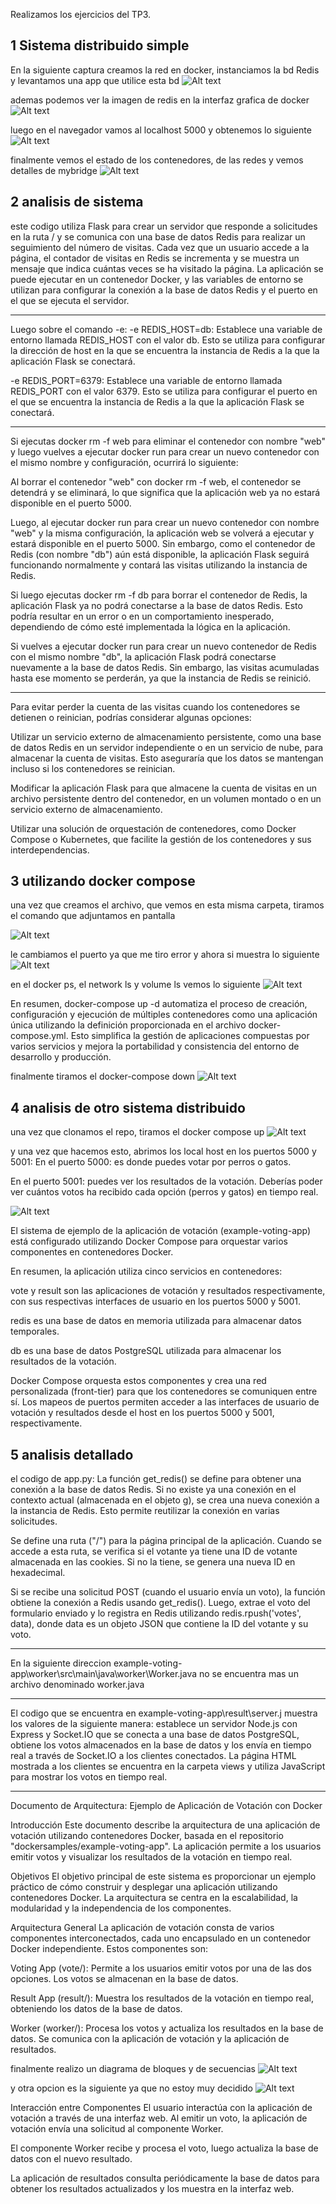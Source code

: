 Realizamos los ejercicios del TP3.

## 1 Sistema distribuido simple

En la siguiente captura creamos la red en docker, instanciamos la bd Redis y levantamos una app
que utilice esta bd
![Alt text](1.png)

ademas podemos ver la imagen de redis en la interfaz grafica de docker
![Alt text](99.png)

luego en el navegador vamos al localhost 5000 y obtenemos lo siguiente
![Alt text](2.png)

finalmente vemos el estado de los contenedores, de las redes y vemos detalles de mybridge
![Alt text](3.png)

## 2 analisis de sistema

 este codigo utiliza Flask para crear un servidor que responde a solicitudes en la ruta / y se comunica con una base de datos Redis para realizar un seguimiento del número de visitas. Cada vez que un usuario accede a la página, el contador de visitas en Redis se incrementa y se muestra un mensaje que indica cuántas veces se ha visitado la página. La aplicación se puede ejecutar en un contenedor Docker, y las variables de entorno se utilizan para configurar la conexión a la base de datos Redis y el puerto en el que se ejecuta el servidor.

---------------------------------------------------------------------------------------------

 Luego sobre el comando -e:
 -e REDIS_HOST=db: Establece una variable de entorno llamada REDIS_HOST con el valor db. Esto se utiliza para configurar la dirección de host en la que se encuentra la instancia de Redis a la que la aplicación Flask se conectará.

-e REDIS_PORT=6379: Establece una variable de entorno llamada REDIS_PORT con el valor 6379. Esto se utiliza para configurar el puerto en el que se encuentra la instancia de Redis a la que la aplicación Flask se conectará.

---------------------------------------------------------------------------------------

Si ejecutas docker rm -f web para eliminar el contenedor con nombre "web" y luego vuelves a ejecutar docker run para crear un nuevo contenedor con el mismo nombre y configuración, ocurrirá lo siguiente:

Al borrar el contenedor "web" con docker rm -f web, el contenedor se detendrá y se eliminará, lo que significa que la aplicación web ya no estará disponible en el puerto 5000.

Luego, al ejecutar docker run para crear un nuevo contenedor con nombre "web" y la misma configuración, la aplicación web se volverá a ejecutar y estará disponible en el puerto 5000. Sin embargo, como el contenedor de Redis (con nombre "db") aún está disponible, la aplicación Flask seguirá funcionando normalmente y contará las visitas utilizando la instancia de Redis.

Si luego ejecutas docker rm -f db para borrar el contenedor de Redis, la aplicación Flask ya no podrá conectarse a la base de datos Redis. Esto podría resultar en un error o en un comportamiento inesperado, dependiendo de cómo esté implementada la lógica en la aplicación.

Si vuelves a ejecutar docker run para crear un nuevo contenedor de Redis con el mismo nombre "db", la aplicación Flask podrá conectarse nuevamente a la base de datos Redis. Sin embargo, las visitas acumuladas hasta ese momento se perderán, ya que la instancia de Redis se reinició.

-------------------------------------------------------------------------------------------

Para evitar perder la cuenta de las visitas cuando los contenedores se detienen o reinician, podrías considerar algunas opciones:

Utilizar un servicio externo de almacenamiento persistente, como una base de datos Redis en un servidor independiente o en un servicio de nube, para almacenar la cuenta de visitas. Esto aseguraría que los datos se mantengan incluso si los contenedores se reinician.

Modificar la aplicación Flask para que almacene la cuenta de visitas en un archivo persistente dentro del contenedor, en un volumen montado o en un servicio externo de almacenamiento.

Utilizar una solución de orquestación de contenedores, como Docker Compose o Kubernetes, que facilite la gestión de los contenedores y sus interdependencias.

## 3 utilizando docker compose

una vez que creamos el archivo, que vemos en esta misma carpeta, tiramos el comando que adjuntamos en 
pantalla 

![Alt text](4.png)

le cambiamos el puerto ya que me tiro error y ahora si muestra lo siguiente
![Alt text](5.png)

en el docker ps, el network ls y volume ls vemos lo siguiente
![Alt text](7.png)

En resumen, docker-compose up -d automatiza el proceso de creación, configuración y ejecución de múltiples contenedores como una aplicación única utilizando la definición proporcionada en el archivo docker-compose.yml. Esto simplifica la gestión de aplicaciones compuestas por varios servicios y mejora la portabilidad y consistencia del entorno de desarrollo y producción.

finalmente tiramos el docker-compose down
![Alt text](6.png)

## 4 analisis de otro sistema distribuido

una vez que clonamos el repo, tiramos el docker compose up
![Alt text](8.png)

y una vez que hacemos esto, abrimos los local host en los puertos 5000 y 5001:
En el puerto 5000: es donde puedes votar por perros o gatos.

En el puerto 5001: puedes ver los resultados de la votación. Deberías poder ver cuántos votos ha recibido cada opción (perros y gatos) en tiempo real.

![Alt text](9.png)

El sistema de ejemplo de la aplicación de votación (example-voting-app) está configurado utilizando Docker Compose para orquestar varios componentes en contenedores Docker.

En resumen, la aplicación utiliza cinco servicios en contenedores:

vote y result son las aplicaciones de votación y resultados respectivamente, con sus respectivas interfaces de usuario en los puertos 5000 y 5001.

redis es una base de datos en memoria utilizada para almacenar datos temporales.

db es una base de datos PostgreSQL utilizada para almacenar los resultados de la votación.

Docker Compose orquesta estos componentes y crea una red personalizada (front-tier) para que los contenedores se comuniquen entre sí. Los mapeos de puertos permiten acceder a las interfaces de usuario de votación y resultados desde el host en los puertos 5000 y 5001, respectivamente.

## 5 analisis detallado

el codigo de app.py: La función get_redis() se define para obtener una conexión a la base de datos Redis. Si no existe ya una conexión en el contexto actual (almacenada en el objeto g), se crea una nueva conexión a la instancia de Redis. Esto permite reutilizar la conexión en varias solicitudes.

Se define una ruta ("/") para la página principal de la aplicación. Cuando se accede a esta ruta, se verifica si el votante ya tiene una ID de votante almacenada en las cookies. Si no la tiene, se genera una nueva ID en hexadecimal.

Si se recibe una solicitud POST (cuando el usuario envía un voto), la función obtiene la conexión a Redis usando get_redis(). Luego, extrae el voto del formulario enviado y lo registra en Redis utilizando redis.rpush('votes', data), donde data es un objeto JSON que contiene la ID del votante y su voto.

------------------------------------------------------------------------------------------------

En la siguiente direccion example-voting-app\worker\src\main\java\worker\Worker.java
no se encuentra mas un archivo denominado worker.java

------------------------------------------------------------------------------------------------
 
El codigo que se encuentra en example-voting-app\result\server.j muestra los valores de la siguiente manera: establece un servidor Node.js con Express y Socket.IO que se conecta a una base de datos PostgreSQL, obtiene los votos almacenados en la base de datos y los envía en tiempo real a través de Socket.IO a los clientes conectados. La página HTML mostrada a los clientes se encuentra en la carpeta views y utiliza JavaScript para mostrar los votos en tiempo real.

---------------------------------------------------------------------------------------------
Documento de Arquitectura: Ejemplo de Aplicación de Votación con Docker

Introducción
Este documento describe la arquitectura de una aplicación de votación utilizando contenedores Docker, basada en el repositorio "dockersamples/example-voting-app". La aplicación permite a los usuarios emitir votos y visualizar los resultados de la votación en tiempo real.

Objetivos
El objetivo principal de este sistema es proporcionar un ejemplo práctico de cómo construir y desplegar una aplicación utilizando contenedores Docker. La arquitectura se centra en la escalabilidad, la modularidad y la independencia de los componentes.

Arquitectura General
La aplicación de votación consta de varios componentes interconectados, cada uno encapsulado en un contenedor Docker independiente. Estos componentes son:

Voting App (vote/): Permite a los usuarios emitir votos por una de las dos opciones. Los votos se almacenan en la base de datos.

Result App (result/): Muestra los resultados de la votación en tiempo real, obteniendo los datos de la base de datos.

Worker (worker/): Procesa los votos y actualiza los resultados en la base de datos. Se comunica con la aplicación de votación y la aplicación de resultados.

finalmente realizo un diagrama de bloques y de secuencias
![Alt text](10.png)

y otra opcion es la siguiente ya que no estoy muy decidido
![Alt text](11.png)

Interacción entre Componentes
El usuario interactúa con la aplicación de votación a través de una interfaz web. Al emitir un voto, la aplicación de votación envía una solicitud al componente Worker.

El componente Worker recibe y procesa el voto, luego actualiza la base de datos con el nuevo resultado.

La aplicación de resultados consulta periódicamente la base de datos para obtener los resultados actualizados y los muestra en la interfaz web.
